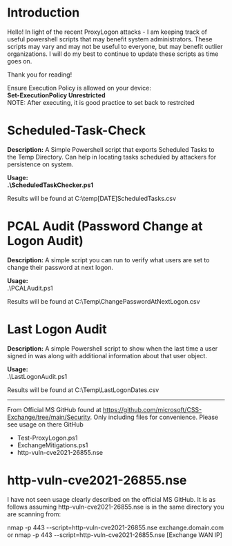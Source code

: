 # Introduction
Hello! In light of the recent ProxyLogon attacks - I am keeping track of useful powershell scripts that may benefit system administrators. These scripts may vary and may not be useful to everyone, but may benefit outlier organizations. I will do my best to continue to update these scripts as time goes on. 

Thank you for reading! 

Ensure Execution Policy is allowed on your device:<br />
**Set-ExecutionPolicy Unrestricted**<br />
NOTE: After executing, it is good practice to set back to restrcited

# Scheduled-Task-Check
**Description:** A Simple Powershell script that exports Scheduled Tasks to the Temp Directory. Can help in locating tasks scheduled by attackers for persistence on system.

**Usage:** <br />
**.\ScheduledTaskChecker.ps1**

Results will be found at C:\temp\[DATE]ScheduledTasks.csv

# PCAL Audit (Password Change at Logon Audit)
**Description:** A simple script you can run to verify what users are set to change their password at next logon. 

**Usage:**<br /> 
.\PCALAudit.ps1

Results will be found at C:\Temp\ChangePasswordAtNextLogon.csv

# Last Logon Audit
**Description:** A simple Powershell script to show when the last time a user signed in was along with additional information about that user object. 

**Usage:**<br /> 
.\LastLogonAudit.ps1

Results will be found at C:\Temp\LastLogonDates.csv


------------------------------------------------------------------------------------------------------------------------------------
From Official MS GitHub found at https://github.com/microsoft/CSS-Exchange/tree/main/Security. Only including files for convenience. 
Please see usage on there GitHub 
- Test-ProxyLogon.ps1
- ExchangeMitigations.ps1
- http-vuln-cve2021-26855.nse

# http-vuln-cve2021-26855.nse
I have not seen usage clearly described on the official MS GitHub. It is as follows assuming http-vuln-cve2021-26855.nse is in the same directory you are scanning from: 

nmap -p 443 --script=http-vuln-cve2021-26855.nse exchange.domain.com
or 
nmap -p 443 --script=http-vuln-cve2021-26855.nse [Exchange WAN IP]  

 
